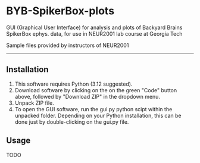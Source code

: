 # BYB-SpikerBox-plots
GUI (Graphical User Interface) for analysis and plots of Backyard Brains SpikerBox ephys. data, for use in NEUR2001 lab course at Georgia Tech 

Sample files provided by instructors of NEUR2001

---

## Installation 

1. This software requires Python (3.12 suggested).
2. Download software by clicking on the on the green "Code" button above, followed by "Download ZIP" in the dropdown menu.
3. Unpack ZIP file.
4. To open the GUI software, run the gui.py python scipt within the unpacked folder. Depending on your Python installation, this can be done just by double-clicking on the gui.py file.

## Usage 

TODO
